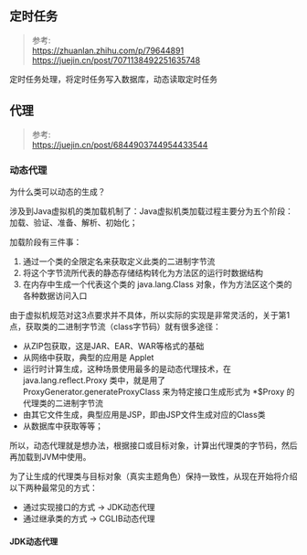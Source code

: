 ## 定时任务
> 参考:  
> https://zhuanlan.zhihu.com/p/79644891  
> https://juejin.cn/post/7071138492251635748
  
定时任务处理，将定时任务写入数据库，动态读取定时任务

## 代理
> 参考:  
> https://juejin.cn/post/6844903744954433544

### 动态代理

为什么类可以动态的生成？

涉及到Java虚拟机的类加载机制了：Java虚拟机类加载过程主要分为五个阶段：加载、验证、准备、解析、初始化；

加载阶段有三件事：
1. 通过一个类的全限定名来获取定义此类的二进制字节流
2. 将这个字节流所代表的静态存储结构转化为方法区的运行时数据结构
3. 在内存中生成一个代表这个类的 java.lang.Class 对象，作为方法区这个类的各种数据访问入口

由于虚拟机规范对这3点要求并不具体，所以实际的实现是非常灵活的，关于第1点，获取类的二进制字节流（class字节码）就有很多途径：
- 从ZIP包获取，这是JAR、EAR、WAR等格式的基础
- 从网络中获取，典型的应用是 Applet
- 运行时计算生成，这种场景使用最多的是动态代理技术，在 java.lang.reflect.Proxy 类中，就是用了 ProxyGenerator.generateProxyClass 来为特定接口生成形式为 *$Proxy 的代理类的二进制字节流
- 由其它文件生成，典型应用是JSP，即由JSP文件生成对应的Class类
- 从数据库中获取等等；

所以，动态代理就是想办法，根据接口或目标对象，计算出代理类的字节码，然后再加载到JVM中使用。

为了让生成的代理类与目标对象（真实主题角色）保持一致性，从现在开始将介绍以下两种最常见的方式：
- 通过实现接口的方式 -> JDK动态代理
- 通过继承类的方式 -> CGLIB动态代理


#### JDK动态代理
